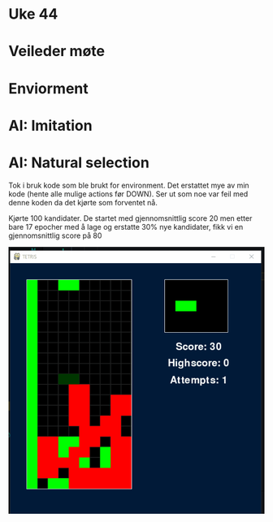 # Uke 44

# Veileder møte


# Enviorment

# AI: Imitation

# AI: Natural selection

Tok i bruk kode som ble brukt for environment. 
Det erstattet mye av min kode (hente alle mulige actions før DOWN).
Ser ut som noe var feil med denne koden da det kjørte som forventet nå.

Kjørte 100 kandidater. De startet med gjennomsnittlig score 20
men etter bare 17 epocher med å lage og erstatte 30% nye kandidater, fikk vi en gjennomsnittlig score på 80

![log](./imgs/letris.gif)
